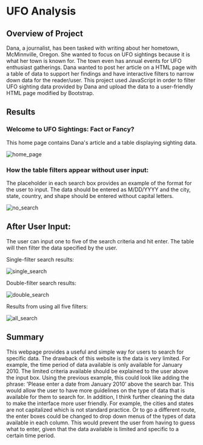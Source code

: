 # UFO Analysis
## Overview of Project
Dana, a journalist, has been tasked with writing about her hometown, McMinnville, Oregon. She wanted to focus on UFO sightings because it is what her town is known for. The town even has annual events for UFO enthusiast gatherings. Dana wanted to post her article on a HTML page with a table of data to support her findings and have interactive filters to narrow down data for the reader/user. This project used JavaScript in order to filter UFO sighting data provided by Dana and upload the data to a user-friendly HTML page modified by Bootstrap. 

## Results
### Welcome to UFO Sightings: Fact or Fancy?

This home page contains Dana's article and a table displaying sighting data.

![home_page](https://user-images.githubusercontent.com/57520471/169732807-be41cf9d-6569-4e43-8cfd-8e893ece01d7.png)

### How the table filters appear without user input:

The placeholder in each search box provides an example of the format for the user to input. The data should be entered as M/DD/YYYY and the city, state, country, and shape should be entered without capital letters.

![no_search](https://user-images.githubusercontent.com/57520471/169732845-da85637c-4bed-4a56-8eb1-b9ba56d582e3.png)

## After User Input:

The user can input one to five of the search criteria and hit enter. The table will then filter the data specified by the user.

Single-filter search results:

![single_search](https://user-images.githubusercontent.com/57520471/169732864-59e2b192-1f2b-44a0-9c31-942d7043b2e8.png)

Double-filter search results:

![double_search](https://user-images.githubusercontent.com/57520471/169732887-edb23500-6d17-4170-a91b-fb9871930a5b.png)

Results from using all five filters:

![all_search](https://user-images.githubusercontent.com/57520471/169732957-a92093b6-fa3d-49c6-a914-fb3e36bb6622.png)

## Summary
This webpage provides a useful and simple way for users to search for specific data. The drawback of this website is the data is very limited. For example, the time period of data available is only available for January 2010. The limited criteria available should be explained to the user above the input box. Using the previous example, this could look like adding the phrase: 'Please enter a date from January 2010’ above the search bar. This would allow the user to have more guidelines on the type of data that is available for them to search for. In addition, I think further cleaning the data to make the interface more user friendly. For example, the cities and states are not capitalized which is not standard practice. Or to go a different route, the enter boxes could be changed to drop down menus of the types of data available in each column. This would prevent the user from having to guess what to enter, given that the data available is limited and specific to a certain time period.
